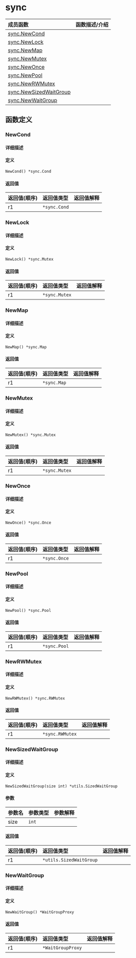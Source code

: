 # sync

|成员函数|函数描述/介绍|
|:------|:--------|
| [sync.NewCond](#newcond) ||
| [sync.NewLock](#newlock) ||
| [sync.NewMap](#newmap) ||
| [sync.NewMutex](#newmutex) ||
| [sync.NewOnce](#newonce) ||
| [sync.NewPool](#newpool) ||
| [sync.NewRWMutex](#newrwmutex) ||
| [sync.NewSizedWaitGroup](#newsizedwaitgroup) ||
| [sync.NewWaitGroup](#newwaitgroup) ||


## 函数定义
### NewCond

#### 详细描述


#### 定义

`NewCond() *sync.Cond`

#### 返回值
|返回值(顺序)|返回值类型|返回值解释|
|:-----------|:---------- |:-----------|
| r1 | `*sync.Cond` |   |


### NewLock

#### 详细描述


#### 定义

`NewLock() *sync.Mutex`

#### 返回值
|返回值(顺序)|返回值类型|返回值解释|
|:-----------|:---------- |:-----------|
| r1 | `*sync.Mutex` |   |


### NewMap

#### 详细描述


#### 定义

`NewMap() *sync.Map`

#### 返回值
|返回值(顺序)|返回值类型|返回值解释|
|:-----------|:---------- |:-----------|
| r1 | `*sync.Map` |   |


### NewMutex

#### 详细描述


#### 定义

`NewMutex() *sync.Mutex`

#### 返回值
|返回值(顺序)|返回值类型|返回值解释|
|:-----------|:---------- |:-----------|
| r1 | `*sync.Mutex` |   |


### NewOnce

#### 详细描述


#### 定义

`NewOnce() *sync.Once`

#### 返回值
|返回值(顺序)|返回值类型|返回值解释|
|:-----------|:---------- |:-----------|
| r1 | `*sync.Once` |   |


### NewPool

#### 详细描述


#### 定义

`NewPool() *sync.Pool`

#### 返回值
|返回值(顺序)|返回值类型|返回值解释|
|:-----------|:---------- |:-----------|
| r1 | `*sync.Pool` |   |


### NewRWMutex

#### 详细描述


#### 定义

`NewRWMutex() *sync.RWMutex`

#### 返回值
|返回值(顺序)|返回值类型|返回值解释|
|:-----------|:---------- |:-----------|
| r1 | `*sync.RWMutex` |   |


### NewSizedWaitGroup

#### 详细描述


#### 定义

`NewSizedWaitGroup(size int) *utils.SizedWaitGroup`

#### 参数
|参数名|参数类型|参数解释|
|:-----------|:---------- |:-----------|
| size | `int` |   |

#### 返回值
|返回值(顺序)|返回值类型|返回值解释|
|:-----------|:---------- |:-----------|
| r1 | `*utils.SizedWaitGroup` |   |


### NewWaitGroup

#### 详细描述


#### 定义

`NewWaitGroup() *WaitGroupProxy`

#### 返回值
|返回值(顺序)|返回值类型|返回值解释|
|:-----------|:---------- |:-----------|
| r1 | `*WaitGroupProxy` |   |



